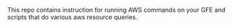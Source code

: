 This repo contains instruction for running AWS commands on your GFE
and scripts that do various aws resource queries.
